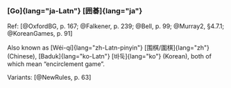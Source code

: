 ### [Go]{lang="ja-Latn"} [囲碁]{lang="ja"}

Ref: [@OxfordBG, p. 167; @Falkener, p. 239; @Bell, p. 99; @Murray2, §4.7.1;
@KoreanGames, p. 91]

Also known as [Wéi-qí]{lang="zh-Latn-pinyin"} [围棋/圍棋]{lang="zh"} (Chinese),
[Baduk]{lang="ko-Latn"} [바둑]{lang="ko"} (Korean), both of which mean
“encirclement game”.

Variants: [@NewRules, p. 63]
